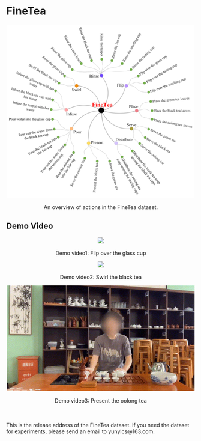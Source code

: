 # FineTea
<p align="center">
 <img src="https://github.com/Changwei-Ouyang/FineTea/blob/main/finetea.png" width="500px"> 
</p>
<p align="center">
An overview of actions in the FineTea dataset.
</p> 

## Demo Video
<p align="center">
 <img src="https://github.com/Changwei-Ouyang/FineTea/blob/main/demo1_Flip%20over%20the%20glass%20cup.gif" width="500px"> 
</p>
<p align="center">
  Demo video1: Flip over the glass cup
</p>
<p align="center">
 <img src="https://github.com/Changwei-Ouyang/FineTea/blob/main/demo2_Swirl%20the%20black%20tea.gif" width="500px"> 
</p>
<p align="center">
  Demo video2: Swirl the black tea
</p>
<p align="center">
 <img src="https://github.com/Changwei-Ouyang/FineTea/blob/main/demo3_Present%20the%20oolong%20tea.gif" width="500px"> 
</p>
<p align="center">
  Demo video3: Present the oolong tea
</p>
<br>
<br>
This is the release address of the FineTea dataset. If you need the dataset for experiments, please send an email to yunyics@163.com.
